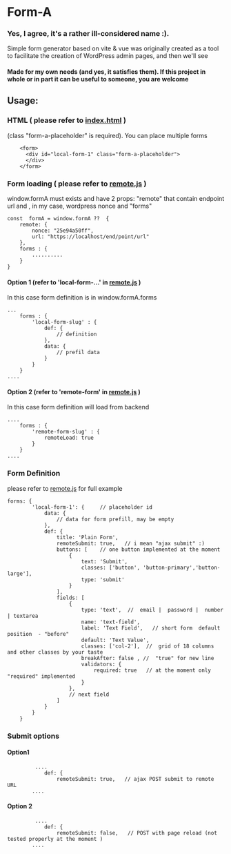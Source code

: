 # Form-A
### Yes, I agree, it's a rather ill-considered name :).
Simple form generator based on vite & vue
was originally created as a tool to facilitate the creation of WordPress admin pages, and then we'll see

#### Made for my own needs (and yes, it satisfies them). If this project in whole or in part it can be useful to someone, you are welcome

## Usage: 

### HTML ( please refer to [index.html](./index.html) )
(class "form-a-placeholder" is required).  You can place multiple forms

```
    <form>
      <div id="local-form-1" class="form-a-placeholder">
      </div>
    </form>
```

### Form loading ( please refer to [remote.js](./src/remote.js) )

window.formA must exists and have 2 props: 
"remote"  that contain endpoint url and , in my case, wordpress nonce
and 
"forms"

```
const  formA = window.formA ??  { 
    remote: {
        nonce: "25e94a50ff",
        url: "https://localhost/end/point/url"
    },
    forms : {
        ..........
    }
}

```

#### Option 1  (refer to 'local-form-...'  in [remote.js](./src/remote.js) )
In this case form definition is in window.formA.forms

```
...
    forms : {
        'local-form-slug' : {
            def: {
                // definition
            }, 
            data: {
                // prefil data
            }
        }
    }
....    

```

#### Option 2  (refer to 'remote-form'  in [remote.js](./src/remote.js) )
In this case form definition will load from backend

```
....
    forms : {
        'remote-form-slug' : {
            remoteLoad: true
        }
    }
....

```

### Form Definition
 please refer to [remote.js](./src/remote.js)  for full example
```
forms: {
        'local-form-1': {     // placeholder id 
            data: {
                // data for form prefill, may be empty 
            },
            def: {
                title: 'Plain Form',
                remoteSubmit: true,   // i mean "ajax submit" :)
                buttons: [    // one button implemented at the moment
                    {
                        text: 'Submit',
                        classes: ['button', 'button-primary','button-large'],
                        type: 'submit'
                    }
                ],    
                fields: [
                    {
                        type: 'text',  //  email |  password |  number | textarea
                        name: 'text-field',
                        label: 'Text Field',   // short form  default position  - "before"
                        default: 'Text Value',
                        classes: ['col-2'],  //  grid of 18 columns and other classes by your taste
                        breakAfter: false , //  "true" for new line 
                        validators: {
                            required: true   // at the moment only "required" implemented
                        }
                    },
                    // next field
                ]
            }
        }
    }    
```

### Submit options
#### Option1 
```
         ....
            def: {
                remoteSubmit: true,   // ajax POST submit to remote URL
        ....

```    
#### Option 2
```
         ....
            def: {
                remoteSubmit: false,   // POST with page reload (not tested properly at the moment )
        ....

```    




